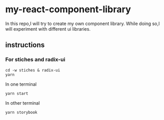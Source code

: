 # my-react-component-library

In this repo,I will try to create my own component library. While doing so,I will experiment with different ui libraries.

## instructions

### For stiches and radix-ui
```
cd -w stiches & radix-ui
yarn 
```
In one terminal 
```
yarn start
```
In other terminal
```
yarn storybook
```
